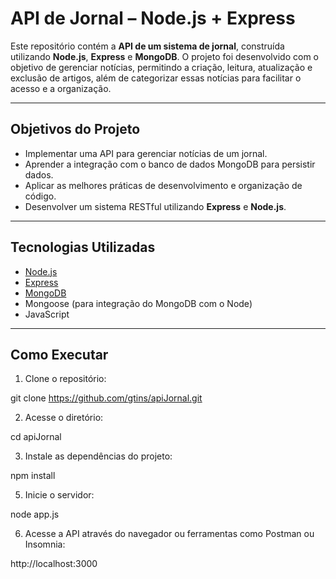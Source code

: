 # API de Jornal – Node.js + Express

Este repositório contém a **API de um sistema de jornal**, construída utilizando **Node.js**, **Express** e **MongoDB**. O projeto foi desenvolvido com o objetivo de gerenciar notícias, permitindo a criação, leitura, atualização e exclusão de artigos, além de categorizar essas notícias para facilitar o acesso e a organização.

---

## Objetivos do Projeto

- Implementar uma API para gerenciar notícias de um jornal.
- Aprender a integração com o banco de dados MongoDB para persistir dados.
- Aplicar as melhores práticas de desenvolvimento e organização de código.
- Desenvolver um sistema RESTful utilizando **Express** e **Node.js**.

---

## Tecnologias Utilizadas

- [Node.js](https://nodejs.org/)
- [Express](https://expressjs.com/)
- [MongoDB](https://www.mongodb.com/)
- Mongoose (para integração do MongoDB com o Node)
- JavaScript

---

## Como Executar 

1. Clone o repositório:

git clone https://github.com/gtins/apiJornal.git

2. Acesse o diretório:
   
cd apiJornal

3. Instale as dependências do projeto:

npm install

5. Inicie o servidor:

node app.js

6. Acesse a API através do navegador ou ferramentas como Postman ou Insomnia:

http://localhost:3000
